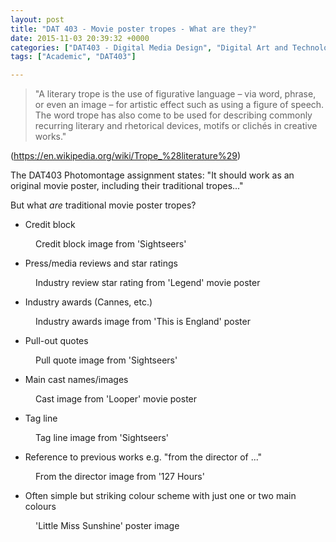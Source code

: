 ```yaml
---
layout: post
title: "DAT 403 - Movie poster tropes - What are they?"
date: 2015-11-03 20:39:32 +0000
categories: ["DAT403 - Digital Media Design", "Digital Art and Technology"]
tags: ["Academic", "DAT403"]

---
```

<blockquote><p>"A literary trope is the use of figurative language – via word, phrase, or even an image – for artistic effect such as using a figure of speech. The word trope has also come to be used for describing commonly recurring literary and rhetorical devices, motifs or clichés in creative works."</p>
</blockquote>

<p>(<a href="https://en.wikipedia.org/wiki/Trope_%28literature%29">https://en.wikipedia.org/wiki/Trope_%28literature%29</a>)</p>

The DAT403 Photomontage assignment states: "It should work as an original movie poster, including their traditional tropes..."

But what *are* traditional movie poster tropes?

- Credit block

<figure><a href="{{ site.baseurl }}/wp-content/uploads/2023/05/credit-block.jpg"><img src="https://www.circleseven.co.uk/wp-content/uploads/2023/05/credit-block.jpg" alt="" loading="lazy"></a><figcaption>Credit block image from 'Sightseers'</figcaption></figure>

- Press/media reviews and star ratings

<figure><a href="{{ site.baseurl }}/wp-content/uploads/2023/05/industry-review-star-rating.jpg"><img src="https://www.circleseven.co.uk/wp-content/uploads/2023/05/industry-review-star-rating.jpg" alt="" loading="lazy"></a><figcaption>Industry review star rating from 'Legend' movie poster</figcaption></figure>

- Industry awards (Cannes, etc.)

<figure><a href="{{ site.baseurl }}/wp-content/uploads/2023/05/industry-awards.jpg"><img src="https://www.circleseven.co.uk/wp-content/uploads/2023/05/industry-awards.jpg" alt="" loading="lazy"></a><figcaption>Industry awards image from 'This is England' poster</figcaption></figure>

- Pull-out quotes

<figure><a href="{{ site.baseurl }}/wp-content/uploads/2023/05/pull-quote.jpg"><img src="https://www.circleseven.co.uk/wp-content/uploads/2023/05/pull-quote.jpg" alt="" loading="lazy"></a><figcaption>Pull quote image from 'Sightseers'</figcaption></figure>

- Main cast names/images

<figure><a href="{{ site.baseurl }}/wp-content/uploads/2023/05/cast.jpg"><img src="https://www.circleseven.co.uk/wp-content/uploads/2023/05/cast.jpg" alt="" loading="lazy"></a><figcaption>Cast image from 'Looper' movie poster</figcaption></figure>

- Tag line

<figure><a href="{{ site.baseurl }}/wp-content/uploads/2023/05/tag-line.jpg"><img src="https://www.circleseven.co.uk/wp-content/uploads/2023/05/tag-line.jpg" alt="" loading="lazy"></a><figcaption>Tag line image from 'Sightseers'</figcaption></figure>

- Reference to previous works e.g. "from the director of ..."

<figure><a href="{{ site.baseurl }}/wp-content/uploads/2023/05/from-the-director.jpg"><img src="https://www.circleseven.co.uk/wp-content/uploads/2023/05/from-the-director.jpg" alt="" loading="lazy"></a><figcaption>From the director image from '127 Hours'</figcaption></figure>

- Often simple but striking colour scheme with just one or two main colours

<figure><a href="{{ site.baseurl }}/wp-content/uploads/2023/05/little_miss_sunshine_ver4.jpg"><img src="https://www.circleseven.co.uk/wp-content/uploads/2023/05/little_miss_sunshine_ver4.jpg" alt="" loading="lazy"></a><figcaption>'Little Miss Sunshine' poster image</figcaption></figure>
